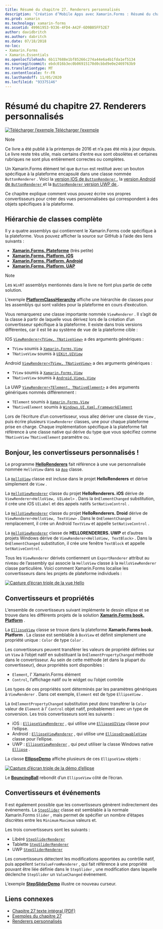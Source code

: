 ```yaml
---
title: Résumé du chapitre 27. Renderers personnalisés
description: 'Création d’Mobile Apps avec Xamarin.Forms : Résumé du chapitre 27. Renderers personnalisés'
ms.prod: xamarin
ms.technology: xamarin-forms
ms.assetid: 49961953-9336-4FD4-A42F-6D9B05FF52E7
author: davidbritch
ms.author: dabritch
ms.date: 07/18/2018
no-loc:
- Xamarin.Forms
- Xamarin.Essentials
ms.openlocfilehash: 6b117688e1bf85266c274a44e6a4b1fda1ef5134
ms.sourcegitcommit: ebdc016b3ec0b06915170d0cbbd9e0e2469763b9
ms.translationtype: MT
ms.contentlocale: fr-FR
ms.lasthandoff: 11/05/2020
ms.locfileid: "93375146"
---
```

# <a name="summary-of-chapter-27-custom-renderers"></a>Résumé du chapitre 27. Renderers personnalisés

[![Télécharger l’exemple](~/media/shared/download.png) Télécharger l’exemple](https://github.com/xamarin/xamarin-forms-book-samples/tree/master/Chapter27)

> [!NOTE]
> Ce livre a été publié à la printemps de 2016 et n’a pas été mis à jour depuis. Le livre reste très utile, mais certains d’entre eux sont obsolètes et certaines rubriques ne sont plus entièrement correctes ou complètes.

Un Xamarin.Forms élément tel que `Button` est restitué avec un bouton spécifique à la plateforme encapsulé dans une classe nommée `ButtonRenderer` .  Voici la [version IOS de `ButtonRenderer` ](https://github.com/xamarin/Xamarin.Forms/blob/master/Xamarin.Forms.Platform.iOS/Renderers/ButtonRenderer.cs), la [version Android de `ButtonRenderer` ](https://github.com/xamarin/Xamarin.Forms/blob/master/Xamarin.Forms.Platform.Android/Renderers/ButtonRenderer.cs)et la [ `ButtonRenderer` version UWP de ](https://github.com/xamarin/Xamarin.Forms/blob/master/Xamarin.Forms.Platform.UAP/ButtonRenderer.cs).

Ce chapitre explique comment vous pouvez écrire vos propres convertisseurs pour créer des vues personnalisées qui correspondent à des objets spécifiques à la plateforme.

## <a name="the-complete-class-hierarchy"></a>Hiérarchie de classes complète

Il y a quatre assemblys qui contiennent le Xamarin.Forms code spécifique à la plateforme.
Vous pouvez afficher la source sur GitHub à l’aide des liens suivants :

- [**Xamarin.Forms. Plateforme**](https://github.com/xamarin/Xamarin.Forms/tree/master/Xamarin.Forms.Platform) (très petite)
- [**Xamarin.Forms. Platform. iOS**](https://github.com/xamarin/Xamarin.Forms/tree/master/Xamarin.Forms.Platform.iOS)
- [**Xamarin.Forms. Platform. Android**](https://github.com/xamarin/Xamarin.Forms/tree/master/Xamarin.Forms.Platform.Android)
- [**Xamarin.Forms. Platform. UAP**](https://github.com/xamarin/Xamarin.Forms/tree/master/Xamarin.Forms.Platform.UAP)

> [!NOTE]
> Les `WinRT` assemblys mentionnés dans le livre ne font plus partie de cette solution.

L’exemple [**PlatformClassHierarchy**](https://github.com/xamarin/xamarin-forms-book-samples/tree/master/Chapter27/PlatformClassHierarchy) affiche une hiérarchie de classes pour les assemblys qui sont valides pour la plateforme en cours d’exécution.

Vous remarquerez une classe importante nommée `ViewRenderer` . Il s’agit de la classe à partir de laquelle vous dérivez lors de la création d’un convertisseur spécifique à la plateforme. Il existe dans trois versions différentes, car il est lié au système de vue de la plateforme cible :

IOS [`ViewRenderer<TView, TNativeView>`](https://github.com/xamarin/Xamarin.Forms/blob/master/Xamarin.Forms.Platform.iOS/ViewRenderer.cs#L25) a des arguments génériques :

- `TView` soumis à [`Xamarin.Forms.View`](xref:Xamarin.Forms.View)
- `TNativeView` soumis à [`UIKit.UIView`](xref:UIKit.UIView)

Android [`ViewRenderer<TView, TNativeView>`](https://github.com/xamarin/Xamarin.Forms/blob/master/Xamarin.Forms.Platform.Android/ViewRenderer.cs#L17) a des arguments génériques :

- `TView` soumis à [`Xamarin.Forms.View`](xref:Xamarin.Forms.View)
- `TNativeView` soumis à [`Android.Views.View`](xref:Android.Views.View)

La UWP [`ViewRenderer<TElement, TNativeElement>`](https://github.com/xamarin/Xamarin.Forms/blob/master/Xamarin.Forms.Platform.UAP/ViewRenderer.cs#L6) a des arguments génériques nommés différemment :

- `TElement` soumis à [`Xamarin.Forms.View`](xref:Xamarin.Forms.View)
- `TNativeElement` soumis à [`Windows.UI.Xaml.FrameworkElement`](/uwp/api/Windows.UI.Xaml.FrameworkElement)

Lors de l’écriture d’un convertisseur, vous allez dériver une classe de `View` , puis écrire plusieurs `ViewRenderer` classes, une pour chaque plateforme prise en charge. Chaque implémentation spécifique à la plateforme fait référence à une classe native qui dérive du type que vous spécifiez comme `TNativeView` `TNativeElement` paramètre ou.

## <a name="hello-custom-renderers"></a>Bonjour, les convertisseurs personnalisés !

Le programme [**HelloRenderers**](https://github.com/xamarin/xamarin-forms-book-samples/tree/master/Chapter27/HelloRenderers) fait référence à une vue personnalisée nommée `HelloView` dans sa [`App`](https://github.com/xamarin/xamarin-forms-book-samples/blob/master/Chapter27/HelloRenderers/HelloRenderers/HelloRenderers/App.cs) classe.

La [`HelloView`](https://github.com/xamarin/xamarin-forms-book-samples/blob/master/Chapter27/HelloRenderers/HelloRenderers/HelloRenderers/HelloView.cs) classe est incluse dans le projet **HelloRenderers** et dérive simplement de `View` .

La [`HelloViewRenderer`](https://github.com/xamarin/xamarin-forms-book-samples/blob/master/Chapter27/HelloRenderers/HelloRenderers/HelloRenderers.iOS/HelloViewRenderer.cs) classe du projet **HelloRenderers. iOS** dérive de `ViewRenderer<HelloView, UILabel>` . Dans la `OnElementChanged` substitution, il crée une iOS `UILabel` et des appels natifs `SetNativeControl` .

La [`HelloViewRenderer`](https://github.com/xamarin/xamarin-forms-book-samples/blob/master/Chapter27/HelloRenderers/HelloRenderers/HelloRenderers.Droid/HelloViewRenderer.cs) classe du projet **HelloRenderers. Droid** dérive de `ViewRenderer<HelloView, TextView>` . Dans le `OnElementChanged` remplacement, il crée un Android `TextView` et appelle `SetNativeControl` .

La [`HelloViewRenderer`](https://github.com/xamarin/xamarin-forms-book-samples/blob/master/Chapter27/HelloRenderers/HelloRenderers/HelloRenderers.UWP/HelloViewRenderer.cs) classe de **HELLORENDERERS. UWP** et d’autres projets Windows dérive de `ViewRenderer<HelloView, TextBlock>` . Dans la `OnElementChanged` substitution, il crée une fenêtre `TextBlock` et appelle `SetNativeControl` .

Tous les `ViewRenderer` dérivés contiennent un `ExportRenderer` attribut au niveau de l’assembly qui associe la `HelloView` classe à la `HelloViewRenderer` classe particulière. Voici comment Xamarin.Forms localise les convertisseurs dans les projets de plateforme individuels :

[![Capture d’écran triple de la vue Hello](images/ch27fg02-small.png "Renderers personnalisés")](images/ch27fg02-large.png#lightbox "Renderers personnalisés")

## <a name="renderers-and-properties"></a>Convertisseurs et propriétés

L’ensemble de convertisseurs suivant implémente le dessin ellipse et se trouve dans les différents projets de la solution [**Xamarin.Forms book. Platform**](https://github.com/xamarin/xamarin-forms-book-samples/tree/master/Libraries/Xamarin.FormsBook.Platform) .

La [`EllipseView`](https://github.com/xamarin/xamarin-forms-book-samples/blob/master/Libraries/Xamarin.FormsBook.Platform/Xamarin.FormsBook.Platform/EllipseView.cs) classe se trouve dans la plateforme **Xamarin.Forms book. Platform** . La classe est semblable à `BoxView` et définit simplement une propriété unique : `Color` de type `Color` .

Les convertisseurs peuvent transférer les valeurs de propriété définies sur un `View` à l’objet natif en substituant la `OnElementPropertyChanged` méthode dans le convertisseur. Au sein de cette méthode (et dans la plupart du convertisseur), deux propriétés sont disponibles :

- `Element`, l' Xamarin.Forms élément
- `Control`, l’affichage natif ou le widget ou l’objet contrôle

Les types de ces propriétés sont déterminés par les paramètres génériques à `ViewRenderer` . Dans cet exemple, `Element` est de type `EllipseView` .

La `OnElementPropertyChanged` substitution peut donc transférer la `Color` valeur de `Element` à l' `Control` objet natif, probablement avec un type de conversion. Les trois convertisseurs sont les suivants :

- iOS : [`EllipseViewRenderer`](https://github.com/xamarin/xamarin-forms-book-samples/blob/master/Libraries/Xamarin.FormsBook.Platform/Xamarin.FormsBook.Platform.iOS/EllipseViewRenderer.cs) , qui utilise une [`EllipseUIView`](https://github.com/xamarin/xamarin-forms-book-samples/blob/master/Libraries/Xamarin.FormsBook.Platform/Xamarin.FormsBook.Platform.iOS/EllipseUIView.cs) classe pour l’ellipse.
- Android : [`EllipseViewRenderer`](https://github.com/xamarin/xamarin-forms-book-samples/blob/master/Libraries/Xamarin.FormsBook.Platform/Xamarin.FormsBook.Platform.Android/EllipseViewRenderer.cs) , qui utilise une [`EllipseDrawableView`](https://github.com/xamarin/xamarin-forms-book-samples/blob/master/Libraries/Xamarin.FormsBook.Platform/Xamarin.FormsBook.Platform.Android/EllipseDrawableView.cs) classe pour l’ellipse.
- UWP : [`EllipseViewRenderer`](https://github.com/xamarin/xamarin-forms-book-samples/blob/master/Libraries/Xamarin.FormsBook.Platform/Xamarin.FormsBook.Platform.WinRT/EllipseViewRenderer.cs) , qui peut utiliser la classe Windows native [`Ellipse`](/uwp/api/Windows.UI.Xaml.Shapes.Ellipse) .

La classe [**EllipseDemo**](https://github.com/xamarin/xamarin-forms-book-samples/tree/master/Chapter27/EllipseDemo) affiche plusieurs de ces `EllipseView` objets :

[![Capture d’écran triple de la démo d’ellipse](images/ch27fg03-small.png "Convertisseurs personnalisés EllipseView")](images/ch27fg03-large.png#lightbox "Convertisseurs personnalisés EllipseView")

Le [**BouncingBall**](https://github.com/xamarin/xamarin-forms-book-samples/tree/master/Chapter27/BouncingBall) rebondit d’un `EllipseView` côté de l’écran.

## <a name="renderers-and-events"></a>Convertisseurs et événements

Il est également possible que les convertisseurs génèrent indirectement des événements. La [`StepSlider`](https://github.com/xamarin/xamarin-forms-book-samples/blob/master/Libraries/Xamarin.FormsBook.Platform/Xamarin.FormsBook.Platform/StepSlider.cs) classe est semblable à la normale Xamarin.Forms `Slider` , mais permet de spécifier un nombre d’étapes discrètes entre les `Minimum` `Maximum` valeurs et.

Les trois convertisseurs sont les suivants :

- Libéré [`StepSliderRenderer`](https://github.com/xamarin/xamarin-forms-book-samples/blob/master/Libraries/Xamarin.FormsBook.Platform/Xamarin.FormsBook.Platform.iOS/StepSliderRenderer.cs)
- Tablette [`StepSliderRenderer`](https://github.com/xamarin/xamarin-forms-book-samples/blob/master/Libraries/Xamarin.FormsBook.Platform/Xamarin.FormsBook.Platform.Android/StepSliderRenderer.cs)
- UWP [`StepSliderRenderer`](https://github.com/xamarin/xamarin-forms-book-samples/blob/master/Libraries/Xamarin.FormsBook.Platform/Xamarin.FormsBook.Platform.WinRT/StepSliderRenderer.cs)

Les convertisseurs détectent les modifications apportées au contrôle natif, puis appellent `SetValueFromRenderer` , qui fait référence à une propriété pouvant être liée définie dans le `StepSlider` , une modification dans laquelle déclenche `StepSlider` un `ValueChanged` événement.

L’exemple [**StepSliderDemo**](https://github.com/xamarin/xamarin-forms-book-samples/tree/master/Chapter27/StepSliderDemo) illustre ce nouveau curseur.

## <a name="related-links"></a>Liens connexes

- [Chapitre 27 texte intégral (PDF)](https://download.xamarin.com/developer/xamarin-forms-book/XamarinFormsBook-Ch27-Apr2016.pdf)
- [Exemples du chapitre 27](https://github.com/xamarin/xamarin-forms-book-samples/tree/master/Chapter27)
- [Renderers personnalisés](~/xamarin-forms/app-fundamentals/custom-renderer/index.md)
